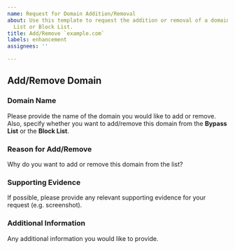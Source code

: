 ```yaml
---
name: Request for Domain Addition/Removal
about: Use this template to request the addition or removal of a domain from the Bypass
  List or Block List.
title: Add/Remove `example.com`
labels: enhancement
assignees: ''

---
```


## Add/Remove Domain

### Domain Name

Please provide the name of the domain you would like to add or remove.
Also, specify whether you want to add/remove this domain from the **Bypass List** or the **Block List**.

### Reason for Add/Remove

Why do you want to add or remove this domain from the list?

### Supporting Evidence

If possible, please provide any relevant supporting evidence for your request (e.g. screenshot).

### Additional Information

Any additional information you would like to provide.

